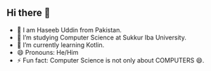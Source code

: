 <!--
## Hi there 👋


**Haseeb-U/Haseeb-U** is a ✨ _special_ ✨ repository because its `README.md` (this file) appears on your GitHub profile.

Here are some ideas to get you started:

- 🔭 I’m currently working on ...
- 🌱 I’m currently learning ...
- 👯 I’m looking to collaborate on ...
- 🤔 I’m looking for help with ...
- 💬 Ask me about ...
- 📫 How to reach me: ...
- 😄 Pronouns: ...
- ⚡ Fun fact: ...
-->


## Hi there 👋

<!--
**Haseeb-U/Haseeb-U** is a ✨ _special_ ✨ repository because its `README.md` (this file) appears on your GitHub profile.

Here are some ideas to get you started:
-->
- 🔭 I am Haseeb Uddin from Pakistan.
- 👯 I’m studying Computer Science at Sukkur Iba University.
- 🌱 I’m currently learning Kotlin.
- 😄 Pronouns: He/Him
- ⚡ Fun fact: Computer Science is not only about COMPUTERS 😄.
